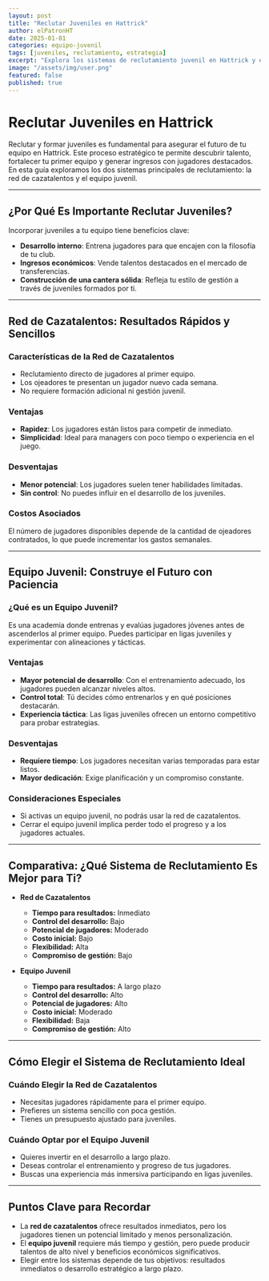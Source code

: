 ```yaml
---
layout: post
title: "Reclutar Juveniles en Hattrick"
author: elPatronHT
date: 2025-01-01
categories: equipo-juvenil
tags: [juveniles, reclutamiento, estrategia]
excerpt: "Explora los sistemas de reclutamiento juvenil en Hattrick y elige la mejor estrategia para el futuro de tu equipo."
image: "/assets/img/user.png"
featured: false
published: true
---
```


# Reclutar Juveniles en Hattrick

Reclutar y formar juveniles es fundamental para asegurar el futuro de tu equipo en Hattrick. Este proceso estratégico te permite descubrir talento, fortalecer tu primer equipo y generar ingresos con jugadores destacados. En esta guía exploramos los dos sistemas principales de reclutamiento: la red de cazatalentos y el equipo juvenil.

---

## ¿Por Qué Es Importante Reclutar Juveniles?

Incorporar juveniles a tu equipo tiene beneficios clave:

- **Desarrollo interno**: Entrena jugadores para que encajen con la filosofía de tu club.
- **Ingresos económicos**: Vende talentos destacados en el mercado de transferencias.
- **Construcción de una cantera sólida**: Refleja tu estilo de gestión a través de juveniles formados por ti.

---

## Red de Cazatalentos: Resultados Rápidos y Sencillos

### Características de la Red de Cazatalentos

- Reclutamiento directo de jugadores al primer equipo.
- Los ojeadores te presentan un jugador nuevo cada semana.
- No requiere formación adicional ni gestión juvenil.

### Ventajas

- **Rapidez**: Los jugadores están listos para competir de inmediato.
- **Simplicidad**: Ideal para managers con poco tiempo o experiencia en el juego.

### Desventajas

- **Menor potencial**: Los jugadores suelen tener habilidades limitadas.
- **Sin control**: No puedes influir en el desarrollo de los juveniles.

### Costos Asociados

El número de jugadores disponibles depende de la cantidad de ojeadores contratados, lo que puede incrementar los gastos semanales.

---

## Equipo Juvenil: Construye el Futuro con Paciencia

### ¿Qué es un Equipo Juvenil?

Es una academia donde entrenas y evalúas jugadores jóvenes antes de ascenderlos al primer equipo. Puedes participar en ligas juveniles y experimentar con alineaciones y tácticas.

### Ventajas

- **Mayor potencial de desarrollo**: Con el entrenamiento adecuado, los jugadores pueden alcanzar niveles altos.
- **Control total**: Tú decides cómo entrenarlos y en qué posiciones destacarán.
- **Experiencia táctica**: Las ligas juveniles ofrecen un entorno competitivo para probar estrategias.

### Desventajas

- **Requiere tiempo**: Los jugadores necesitan varias temporadas para estar listos.
- **Mayor dedicación**: Exige planificación y un compromiso constante.

### Consideraciones Especiales

- Si activas un equipo juvenil, no podrás usar la red de cazatalentos.
- Cerrar el equipo juvenil implica perder todo el progreso y a los jugadores actuales.

---

## Comparativa: ¿Qué Sistema de Reclutamiento Es Mejor para Ti?

- **Red de Cazatalentos**

  - **Tiempo para resultados:** Inmediato
  - **Control del desarrollo:** Bajo
  - **Potencial de jugadores:** Moderado
  - **Costo inicial:** Bajo
  - **Flexibilidad:** Alta
  - **Compromiso de gestión:** Bajo

- **Equipo Juvenil**
  - **Tiempo para resultados:** A largo plazo
  - **Control del desarrollo:** Alto
  - **Potencial de jugadores:** Alto
  - **Costo inicial:** Moderado
  - **Flexibilidad:** Baja
  - **Compromiso de gestión:** Alto

---

## Cómo Elegir el Sistema de Reclutamiento Ideal

### Cuándo Elegir la Red de Cazatalentos

- Necesitas jugadores rápidamente para el primer equipo.
- Prefieres un sistema sencillo con poca gestión.
- Tienes un presupuesto ajustado para juveniles.

### Cuándo Optar por el Equipo Juvenil

- Quieres invertir en el desarrollo a largo plazo.
- Deseas controlar el entrenamiento y progreso de tus jugadores.
- Buscas una experiencia más inmersiva participando en ligas juveniles.

---

## Puntos Clave para Recordar

- La **red de cazatalentos** ofrece resultados inmediatos, pero los jugadores tienen un potencial limitado y menos personalización.
- El **equipo juvenil** requiere más tiempo y gestión, pero puede producir talentos de alto nivel y beneficios económicos significativos.
- Elegir entre los sistemas depende de tus objetivos: resultados inmediatos o desarrollo estratégico a largo plazo.
